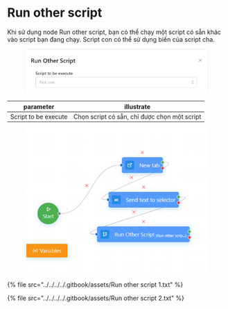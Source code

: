 # Run other script

Khi sử dụng node Run other script, bạn có thể chạy một script có sẵn khác vào script bạn đang chạy. Script con có thể sử dụng biến của script cha.

<figure><img src="../../../../.gitbook/assets/image (3) (2).png" alt=""><figcaption></figcaption></figure>

| parameter            | illustrate                                   |
| -------------------- | -------------------------------------------- |
| Script to be execute | Chọn script có sẵn, chỉ được chọn một script |

<figure><img src="../../../../.gitbook/assets/image (1) (1) (1) (1) (1) (1) (1) (1) (1) (1) (1) (1) (1) (1) (1) (1) (1) (1) (1) (1) (1) (1) (1) (1) (1) (1) (1) (1) (1) (1) (1) (1) (1) (1) (1) (1) (1) (1).png" alt=""><figcaption></figcaption></figure>

{% file src="../../../../.gitbook/assets/Run other script 1.txt" %}

{% file src="../../../../.gitbook/assets/Run other script 2.txt" %}
